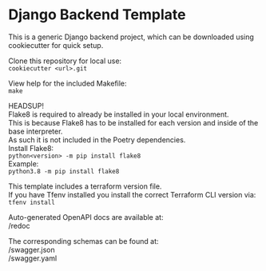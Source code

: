 # Django Backend Template

This is a generic Django backend project,
which can be downloaded using cookiecutter
for quick setup.  

Clone this repository for local use:  
``cookiecutter <url>.git``

View help for the included Makefile:  
``make``  

HEADSUP!  
Flake8 is required to already be installed
in your local environment.  
This is because Flake8 has to be installed
for each version and inside of the base
interpreter.  
As such it is not included in the Poetry
dependencies.  
Install Flake8:  
``python<version> -m pip install flake8``  
Example:  
``python3.8 -m pip install flake8``

This template includes a terraform
version file.  
If you have Tfenv installed you install
the correct Terraform CLI version via:  
``tfenv install``

Auto-generated OpenAPI docs are
available at:  
/redoc  

The corresponding schemas can be found at:  
/swagger.json  
/swagger.yaml
